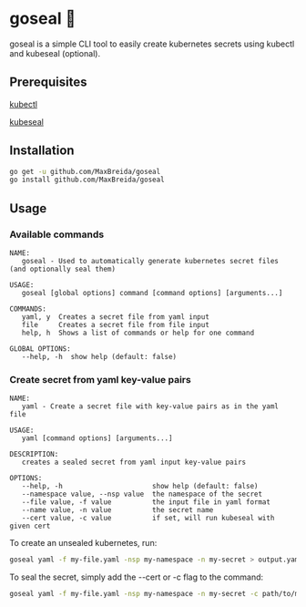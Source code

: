 # goseal 🦭

goseal is a simple CLI tool to easily create kubernetes secrets using kubectl and kubeseal (optional).

## Prerequisites

[kubectl](https://kubernetes.io/docs/reference/kubectl/kubectl/)

[kubeseal](https://fluxcd.io/docs/guides/sealed-secrets/)

## Installation

```sh
go get -u github.com/MaxBreida/goseal
go install github.com/MaxBreida/goseal
```

## Usage

### Available commands

```text
NAME:
   goseal - Used to automatically generate kubernetes secret files (and optionally seal them)

USAGE:
   goseal [global options] command [command options] [arguments...]

COMMANDS:
   yaml, y  Creates a secret file from yaml input
   file     Creates a secret file from file input
   help, h  Shows a list of commands or help for one command

GLOBAL OPTIONS:
   --help, -h  show help (default: false)
```

### Create secret from yaml key-value pairs

```text
NAME:
   yaml - Create a secret file with key-value pairs as in the yaml file

USAGE:
   yaml [command options] [arguments...]

DESCRIPTION:
   creates a sealed secret from yaml input key-value pairs

OPTIONS:
   --help, -h                      show help (default: false)
   --namespace value, --nsp value  the namespace of the secret
   --file value, -f value          the input file in yaml format
   --name value, -n value          the secret name
   --cert value, -c value          if set, will run kubeseal with given cert
```

To create an unsealed kubernetes, run:

```sh
goseal yaml -f my-file.yaml -nsp my-namespace -n my-secret > output.yaml
```

To seal the secret, simply add the --cert or -c flag to the command:

```sh
goseal yaml -f my-file.yaml -nsp my-namespace -n my-secret -c path/to/my/cert.pem > output.yaml
```
